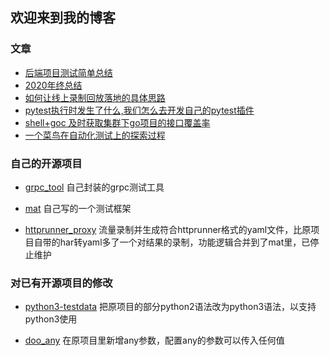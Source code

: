 ## 欢迎来到我的博客

### 文章

- [后端项目测试简单总结](./topics/后端项目测试探索.md)
- [2020年终总结](./topics/2020年终总结.md)
- [如何让线上录制回放落地的具体思路](./topics/如何让线上录制回放落地的具体思路.md)
- [pytest执行时发生了什么,我们怎么去开发自己的pytest插件](./topics/pytest执行时发生了什么,我们怎么去开发自己的pytest插件.md)
- [shell+goc 及时获取集群下go项目的接口覆盖率](./topics/goc使用学习.md)
- [一个菜鸟在自动化测试上的探索过程](./topics/一个菜鸟在自动化测试上的探索过程.md)

### 自己的开源项目

- [grpc_tool](https://github.com/mokulai/grpc_tool)
  自己封装的grpc测试工具

- [mat](https://github.com/mokulai/auto_generation_pytest)
  自己写的一个测试框架

- [httprunner_proxy](https://github.com/mokulai/httprunner_proxy)
  流量录制并生成符合httprunner格式的yaml文件，比原项目自带的har转yaml多了一个对结果的录制，功能逻辑合并到了mat里，已停止维护

### 对已有开源项目的修改

- [python3-testdata](https://github.com/mokulai/python3-testdata)
  把原项目的部分python2语法改为python3语法，以支持python3使用

- [doo_any](https://github.com/mokulai/doo_any)
  在原项目里新增any参数，配置any的参数可以传入任何值
